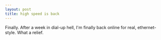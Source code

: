 ```yaml
---
layout: post
title: high speed is back 
---
```

<p>Finally. After a week in dial-up hell, I'm finally back online for real, ethernet-style. What a relief. </p>
